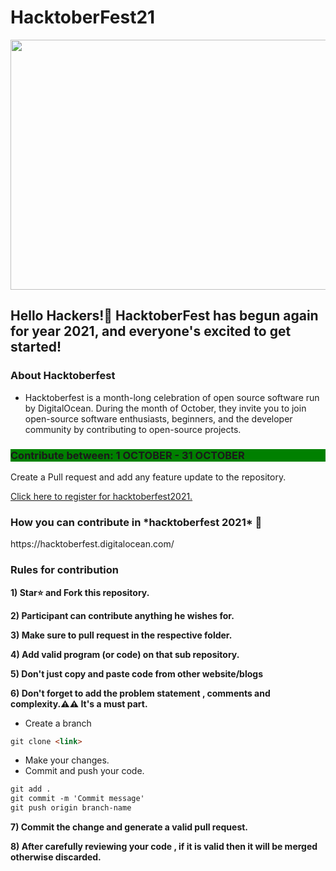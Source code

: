 #  HacktoberFest21

<p align="center">
    <a href="https://hacktoberfest.digitalocean.com/" target="_blank">
    	<img src="https://camo.githubusercontent.com/a397f6ebccc28ecb405dc402628feed070d549995fdc37e9a59ea50dc4e1e5c7/68747470733a2f2f692e6962622e636f2f4e7858787748582f646566696e652d6c6f676f2e6a7067" width="1000px" height="400px">
    </a>
</p>


<h2>Hello Hackers!🙌 HacktoberFest has begun again for year 2021, and everyone's excited to get started!</h2>

<h3>About Hacktoberfest</h3>

* Hacktoberfest is a month-long celebration of open source software run by DigitalOcean. During the month of October, they invite you to join open-source software enthusiasts, beginners, and the developer community by contributing to open-source projects.

<h3 style="background-color:Green;">Contribute between: 1 OCTOBER - 31 OCTOBER</h3>

Create a Pull request and add any feature update to the repository.

[Click here to register for hacktoberfest2021.](https://hacktoberfest.digitalocean.com/)


<h3>How you can contribute in *hacktoberfest 2021* 🙌</h3>
https://hacktoberfest.digitalocean.com/

<h3>Rules for contribution</h3>

**1)  Star⭐ and Fork this repository.**

**2) Participant can contribute anything he wishes for.**

**3) Make sure to pull request in the respective folder.**

**4) Add valid program (or code) on that sub repository.**

**5) Don't just copy and paste code from other website/blogs**

**6) Don't forget to add the problem statement , comments and complexity.⚠️⚠️ It's a must part.**

* Create a branch

```markdown
git clone <link>
```

* Make your changes.
* Commit and push your code.

```markdown
git add .
git commit -m 'Commit message'
git push origin branch-name
```

**7) Commit the change and generate a valid pull request.**

**8) After carefully reviewing your code , if it is valid then it will be merged otherwise discarded.**
